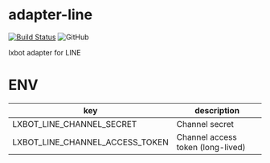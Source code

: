 # adapter-line

[![Build Status](https://cloud.drone.io/api/badges/lxbot/adapter-line/status.svg)](https://cloud.drone.io/lxbot/adapter-line)
![GitHub](https://img.shields.io/github/license/lxbot/adapter-line)

lxbot adapter for LINE

# ENV

| key | description |
| - | - |
| LXBOT_LINE_CHANNEL_SECRET | Channel secret |
| LXBOT_LINE_CHANNEL_ACCESS_TOKEN | Channel access token (long-lived)  |
